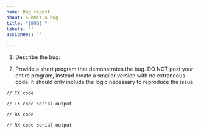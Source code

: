 ```yaml
---
name: Bug report
about: Submit a bug
title: "[BUG] "
labels: ''
assignees: ''

---
```


1. Describe the bug:

2. Provide a short program that demonstrates the bug. DO NOT post your entire program, instead create a smaller version with no extraneous code: it should only include the logic necessary to reproduce the issue.

```
// TX code
```
```
// TX code serial output
```
```
// RX code
```
```
// RX code serial output
```
